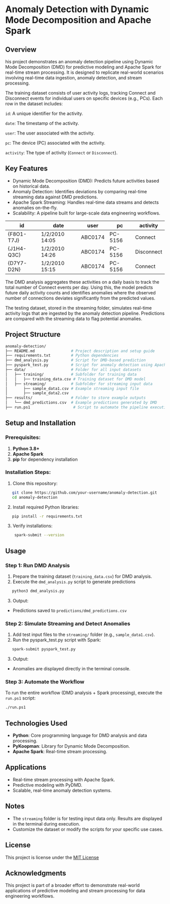 # Anomaly Detection with Dynamic Mode Decomposition and Apache Spark

## Overview

his project demonstrates an anomaly detection pipeline using Dynamic Mode Decomposition (DMD) for predictive modeling and Apache Spark for real-time stream processing. It is designed to replicate real-world scenarios involving real-time data ingestion, anomaly detection, and stream processing.

The training dataset consists of user activity logs, tracking Connect and Disconnect events for individual users on specific devices (e.g., PCs). Each row in the dataset includes:

``id``: A unique identifier for the activity.

``date``: The timestamp of the activity.

``user``: The user associated with the activity.

``pc``: The device (PC) associated with the activity.

``activity``: The type of activity (``Connect`` or ``Disconnect``).



## Key Features

* Dynamic Mode Decomposition (DMD): Predicts future activities based on historical data.
* Anomaly Detection: Identifies deviations by comparing real-time streaming data against DMD predictions.
* Apache Spark Streaming: Handles real-time data streams and detects anomalies on-the-fly.
* Scalability: A pipeline built for large-scale data engineering workflows.

|id|date|user|pc|activity|
|--|----|----|--|--------|
|{F8O1-T7J}|1/2/2010 14:05|ABC0174|PC-5156|Connect|
|{J1H4-Q3C}|1/2/2010 14:26|ABC0174|PC-5156|Disconnect|
|{D7Y7-D2N}|1/2/2010 15:15|ABC0174|PC-5156|Connect|

The DMD analysis aggregates these activities on a daily basis to track the total number of Connect events per day. Using this, the model predicts future daily activity counts and identifies anomalies where the observed number of connections deviates significantly from the predicted values.

The testing dataset, stored in the streaming folder, simulates real-time activity logs that are ingested by the anomaly detection pipeline. Predictions are compared with the streaming data to flag potential anomalies.

## Project Structure
```bash
anomaly-detection/
├── README.md                # Project description and setup guide
├── requirements.txt         # Python dependencies
├── dmd_analysis.py          # Script for DMD-based prediction
├── pyspark_test.py          # Script for anomaly detection using Apache Spark
├── data/                    # Folder for all input datasets
│   ├── training/            # Subfolder for training data
│   │   ├── training_data.csv # Training dataset for DMD model
│   ├── streaming/           # Subfolder for streaming input data
│       ├── sample_data1.csv # Example streaming input file
│       ├── sample_data2.csv
├── results/                 # Folder to store example outputs
│   └── dmd_predictions.csv  # Example predictions generated by DMD
├── run.ps1                   # Script to automate the pipeline execution                  

```


## Setup and Installation

### Prerequisites:

1. **Python 3.8+**
2. **Apache Spark**
3. **pip** for dependency installation

### Installation Steps:

1. Clone this repository:
 ```bash
    git clone https://github.com/your-username/anomaly-detection.git
    cd anomaly-detection
 ```
 
2. Install required Python libraries:
 ```bash
    pip install -r requirements.txt
 ```
3. Verify installations:
```bash
    spark-submit --version
```

## Usage

### Step 1: Run DMD Analysis

1. Prepare the training dataset (``training_data.csv``) for DMD analysis.
2. Execute the ``dmd_analysis.py`` script to generate predictions
```bash
   python3 dmd_analysis.py
```
3. Output:
- Predictions saved to ```predictions/dmd_predictions.csv``` 

### Step 2: Simulate Streaming and Detect Anomalies

1. Add test input files to the ``streaming/`` folder (e.g., ``sample_data1.csv``).
2. Run the pyspark_test.py script with Spark:
```bash
   spark-submit pyspark_test.py
```
3. Output:
- Anomalies are displayed directly in the terminal console.

### Step 3: Automate the Workflow
To run the entire workflow (DMD analysis + Spark processing), execute the ``run.ps1`` script:

```bash
./run.ps1
```

## Technologies Used
- **Python**: Core programming language for DMD analysis and data processing.
- **PyKoopman**: Library for Dynamic Mode Decomposition.
- **Apache Spark**: Real-time stream processing.

## Applications
- Real-time stream processing with Apache Spark.
- Predictive modeling with PyDMD.
- Scalable, real-time anomaly detection systems.

## Notes
- The ``streaming`` folder is for testing input data only. Results are displayed in the terminal during execution.
- Customize the dataset or modify the scripts for your specific use cases.

## License
This project is license under the [MIT License](./LICENSE)

## Acknowledgments

This project is part of a broader effort to demonstrate real-world applications of predictive modeling and stream processing for data engineering workflows.
